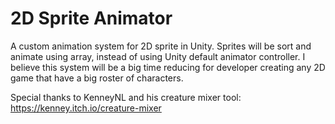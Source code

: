 # 2D Sprite Animator
A custom animation system for 2D sprite in Unity. Sprites will be sort and animate using array, instead of using Unity default animator controller. I believe this system will be a big time reducing for developer creating any 2D game that have a big roster of characters.

Special thanks to KenneyNL and his creature mixer tool: https://kenney.itch.io/creature-mixer
